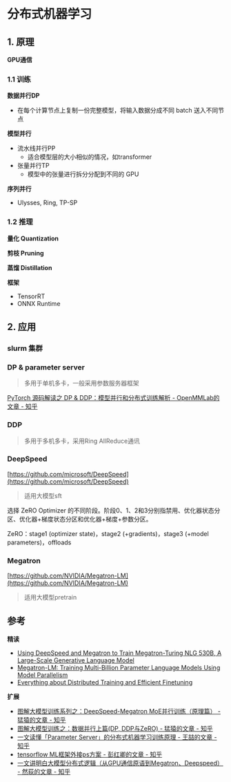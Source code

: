 # 分布式机器学习

## 1. 原理

**GPU通信**

### 1.1 训练
**数据并行DP**
- 在每个计算节点上复制一份完整模型，将输入数据分成不同 batch 送入不同节点

**模型并行**
- 流水线并行PP
  - 适合模型层的大小相似的情况，如transformer
- 张量并行TP
  - 模型中的张量进行拆分分配到不同的 GPU 

**序列并行**
- Ulysses, Ring, TP-SP


### 1.2 推理
**量化 Quantization**

**剪枝 Pruning**

**蒸馏 Distillation**

**框架**
- TensorRT
- ONNX Runtime


## 2. 应用

### slurm 集群


### DP & parameter server
> 多用于单机多卡，一般采用参数服务器框架

[PyTorch 源码解读之 DP & DDP：模型并行和分布式训练解析 - OpenMMLab的文章 - 知乎](https://zhuanlan.zhihu.com/p/343951042)


### DDP
> 多用于多机多卡，采用Ring AllReduce通讯


### DeepSpeed
[https://github.com/microsoft/DeepSpeed](https://github.com/microsoft/DeepSpeed)
> 适用大模型sft

选择 ZeRO Optimizer 的不同阶段。阶段0、1、2和3分别指禁用、优化器状态分区、优化器+梯度状态分区和优化器+梯度+参数分区。

ZeRO：stage1 (optimizer state)，stage2 (+gradients)，stage3 (+model parameters)，offloads


### Megatron
[https://github.com/NVIDIA/Megatron-LM](https://github.com/NVIDIA/Megatron-LM)
> 适用大模型pretrain


## 参考
**精读**
- [Using DeepSpeed and Megatron to Train Megatron-Turing NLG 530B, A Large-Scale Generative Language Model](https://arxiv.org/abs/2201.11990)
- [Megatron-LM: Training Multi-Billion Parameter Language Models Using Model Parallelism](https://arxiv.org/abs/1909.08053)
- [Everything about Distributed Training and Efficient Finetuning](https://sumanthrh.com/post/distributed-and-efficient-finetuning/)

**扩展**
- [图解大模型训练系列之：DeepSpeed-Megatron MoE并行训练（原理篇） - 猛猿的文章 - 知乎](https://zhuanlan.zhihu.com/p/681154742)
- [图解大模型训练之：数据并行上篇(DP, DDP与ZeRO) - 猛猿的文章 - 知乎](https://zhuanlan.zhihu.com/p/617133971)
- [一文读懂「Parameter Server」的分布式机器学习训练原理 - 王喆的文章 - 知乎](https://zhuanlan.zhihu.com/p/82116922)
- [tensorflow ML框架外接ps方案 - 彭红卿的文章 - 知乎](https://zhuanlan.zhihu.com/p/396804900)
- [一文讲明白大模型分布式逻辑（从GPU通信原语到Megatron、Deepspeed） - 然荻的文章 - 知乎](https://zhuanlan.zhihu.com/p/721941928)
